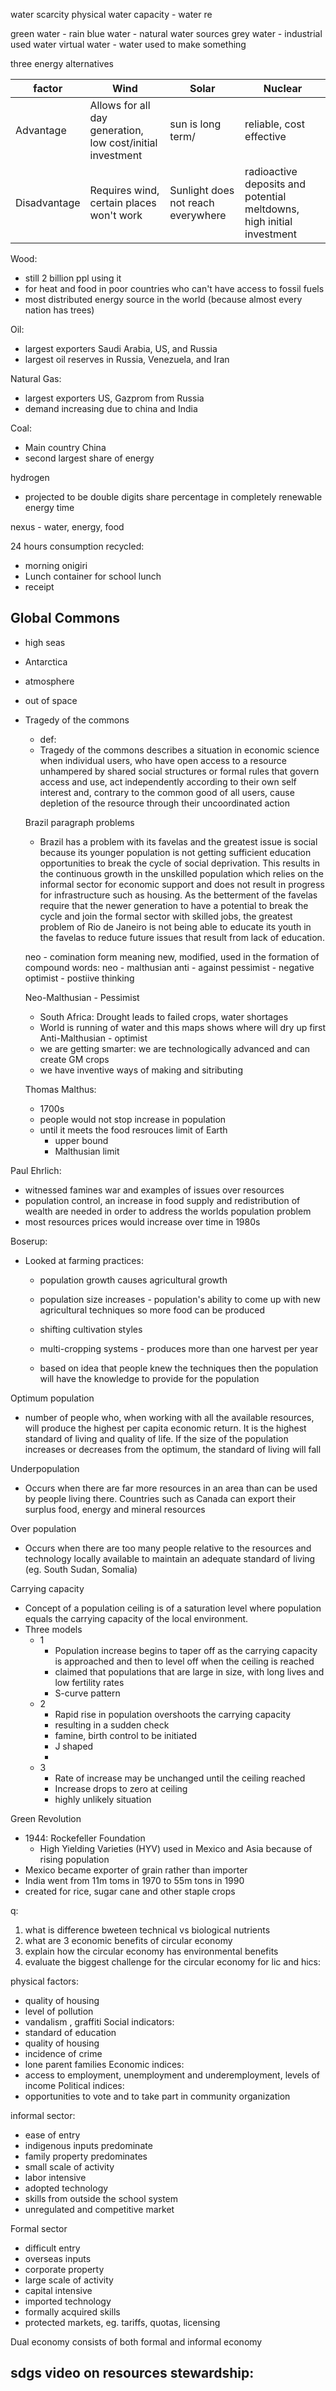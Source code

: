 water scarcity
physical water capacity - water re


green water - rain
blue water - natural water sources
grey water - industrial used water
virtual water - water used to make something


three energy alternatives


| factor | Wind | Solar | Nuclear|
| --- | --- | --- | --- |
| Advantage | Allows for all day generation, low cost/initial investment | sun is long term/  | reliable, cost effective |
| Disadvantage | Requires wind, certain places won't work | Sunlight does not reach everywhere | radioactive deposits and potential meltdowns, high initial investment |


Wood:
- still 2 billion ppl using it
- for heat and food in poor countries who can't have access to fossil fuels
- most distributed energy source in the world (because almost every nation has trees)

Oil:
- largest exporters Saudi Arabia, US, and Russia
- largest oil reserves in Russia, Venezuela, and Iran

Natural Gas:
- largest exporters US, Gazprom from Russia
- demand increasing due to china and India

Coal:
- Main country China
- second largest share of energy

hydrogen
- projected to be double digits share percentage in completely renewable energy time  

nexus - water, energy, food

24 hours consumption recycled:
- morning onigiri
- Lunch container for school lunch
- receipt

## Global Commons
- high seas
- Antarctica
- atmosphere
- out of space

- Tragedy of the commons
  - def:
  - Tragedy of the commons describes a situation in economic science when individual users, who have open access to a resource unhampered by shared social structures or formal rules that govern access and use, act independently according to their own self interest and, contrary to the common good of all users, cause depletion of the resource through their uncoordinated action

  Brazil paragraph problems
  - Brazil has a problem with its favelas and the greatest issue is social because its younger population is not getting sufficient education opportunities to break the cycle of social deprivation. This results in the continuous growth in the unskilled population which relies on the informal sector for economic support and does not result in progress for infrastructure such as housing. As the betterment of the favelas require that the newer generation to have a potential to break the cycle and join the formal sector with skilled jobs, the greatest problem of Rio de Janeiro is not being able to educate its youth in the favelas to reduce future issues that result from lack of education.


  neo - comination form meaning new, modified, used in the formation of compound words: neo - malthusian
  anti - against
  pessimist - negative
  optimist - postiive thinking

  Neo-Malthusian - Pessimist
  - South Africa: Drought leads to failed crops, water shortages
  - World is running of water and this maps shows where will dry up first
  Anti-Malthusian - optimist
  - we are getting smarter: we are technologically advanced and can create GM crops
  - we have inventive ways of making and sitributing

  Thomas Malthus:
    - 1700s
    - people would not stop increase in population
    - until it meets the food resrouces limit of Earth
      - upper bound
      - Malthusian limit

Paul Ehrlich:
- witnessed famines war and examples of issues over resources
- population control, an increase in food supply and redistribution of wealth are needed in order to address the worlds population problem
- most resources prices would increase over time in 1980s

Boserup:
- Looked at farming practices:
  - population growth causes agricultural growth
  - population size increases - population's ability to come up with new agricultural techniques so more food can be produced
  - shifting cultivation styles
  - multi-cropping systems - produces more than one harvest per year

  - based on idea that people knew the techniques then the population will have the knowledge to provide for the population

Optimum population
- number of people who, when working with all the available resources, will produce the highest per capita economic return. It is the highest standard of living and quality of life. If the size of the population increases or decreases from the optimum, the standard of living will fall

Underpopulation
- Occurs when there are far more resources in an area than can be used by people living there. Countries such as Canada can export their surplus food, energy and mineral resources  

Over population
- Occurs when there are too many people relative to the resources and technology locally available to maintain an adequate standard of living (eg. South Sudan, Somalia)

Carrying capacity
- Concept of a population ceiling is of a saturation level where population equals the carrying capacity of the local environment.
- Three models
  - 1
    - Population increase begins to taper off as the carrying capacity is approached and then to level off when the ceiling is reached
    - claimed that populations that are large in size, with long lives and low fertility rates
    - S-curve pattern
  - 2
    - Rapid rise in population overshoots the carrying capacity
    - resulting in a sudden check
    - famine, birth control to be initiated
    - J shaped
    -
  - 3
    - Rate of increase may be unchanged until the ceiling reached
    - Increase drops to zero at ceiling
    - highly unlikely situation


Green Revolution
- 1944: Rockefeller Foundation
  - High Yielding Varieties (HYV) used in Mexico and Asia because of rising population
- Mexico became exporter of grain rather than importer
- India went from 11m toms in 1970 to 55m tons in 1990
- created for rice, sugar cane and other staple crops



q:
1. what is difference bweteen technical vs biological nutrients
2. what are 3 economic benefits of circular economy
3. explain how the circular economy has environmental benefits
4. evaluate the biggest challenge for the circular economy for lic and hics:



physical factors:
- quality of housing
- level of pollution
- vandalism , graffiti
Social indicators:
- standard of education
- quality of housing
- incidence of crime
- lone parent families
Economic indices:
- access to employment, unemployment and underemployment, levels of income
Political indices:
- opportunities to vote and to take part in community organization



informal sector:
- ease of entry
- indigenous inputs predominate
- family property predominates
- small scale of activity
- labor intensive
- adopted technology
- skills from outside the school system
- unregulated and competitive market

Formal sector
- difficult entry
- overseas inputs
- corporate property
- large scale of activity
- capital intensive
- imported technology
- formally acquired skills
- protected markets, eg. tariffs, quotas, licensing


Dual economy consists of both formal and informal economy


sdgs video on resources stewardship:
-
